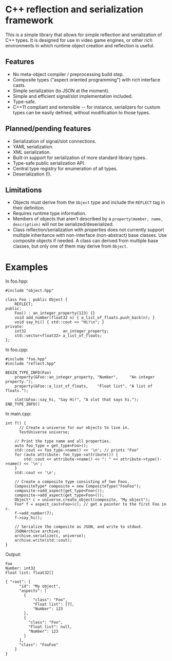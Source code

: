 C++ reflection and serialization framework
==========================================

This is a simple library that allows for simple reflection and serialization of C++ types. It is designed for use in video game engines, or other rich environments in which runtime object creation and reflection is useful.

Features
--------

* No meta-object compiler / preprocessing build step.
* Composite types ("aspect oriented programming") with rich interface casts.
* Simple serialization (to JSON at the moment).
* Simple and efficient signal/slot implementation included.
* Type-safe.
* C++11 compliant and extensible -- for instance, serializers for custom types can be easily defined, without modification to those types.

Planned/pending features
------------------------

* Serialization of signal/slot connections.
* YAML serialization.
* XML serialization.
* Built-in support for serialization of more standard library types.
* Type-safe public serialization API.
* Central type registry for enumeration of all types.
* Deserialization (!).

Limitations
-----------

* Objects must derive from the `Object` type and include the `REFLECT` tag in their definition.
* Requires runtime type information.
* Members of objects that aren't described by a `property(member, name, description)` will not be serialized/deserialized.
* Class reflection/serialization with properties does not currently support multiple inheritance with non-interface (non-abstract) base classes. Use composite objects if needed. A class can derived from multiple base classes, but only one of them may derive from `Object`.

Examples
========

In foo.hpp:


    #include "object.hpp"
    
    class Foo : public Object {
        REFLECT;
    public:
        Foo() : an_integer_property(123) {}
        void add_number(float32 n) { a_list_of_floats.push_back(n); }
        void say_hi() { std::cout << "Hi!\n"; }
    private:
        int32                an_integer_property;
        std::vector<float32> a_list_of_floats;
    };

In foo.cpp:

    #include "foo.hpp"
    #include "reflect.hpp"
    
    BEGIN_TYPE_INFO(Foo)
        property(&Foo::an_integer_property, "Number",     "An integer property.");
        property(&Foo::a_list_of_floats,    "Float list", "A list of floats.");

        slot(&Foo::say_hi, "Say Hi!", "A slot that says hi.");
    END_TYPE_INFO()

In main.cpp:

    int f() {
	      // Create a universe for our objects to live in.
	      TestUniverse universe;
	
        // Print the type name and all properties.
        auto foo_type = get_type<Foo>();
        std::cout << foo_type->name() << '\n'; // prints "Foo"
        for (auto attribute: foo_type->attribute()) {
            std::cout << attribute->name() << ": " << attribute->type()->name() << '\n';
        }
        std::cout << '\n';

        // Create a composite type consisting of two Foos.
        CompositeType* composite = new CompositeType("FooFoo");
        composite->add_aspect(get_type<Foo>());
        composite->add_aspect(get_type<Foo>());
        Object* c = universe.create_object(composite, "My object");
        Foo* f = aspect_cast<Foo>(c); // get a pointer to the first Foo in c.
        f->add_number(7);
        f->say_hi();
        
        // Serialize the composite as JSON, and write to stdout.
        JSONArchive archive;
        archive.serialize(c, universe);
        archive.write(std::cout);
    }

Output:

    Foo
    Number: int32
    Float list: float32[]

    { "root": {
	      "id": "My object",
	      "aspects": [
	        {
		        "class": "Foo",
		        "Float list": [7],
		        "Number": 123
	        },
	        {
	          "class": "Foo",
	          "Float list": null,
	          "Number": 123
	        }
	      ],
 	      "class": "FooFoo"
	    }
    }